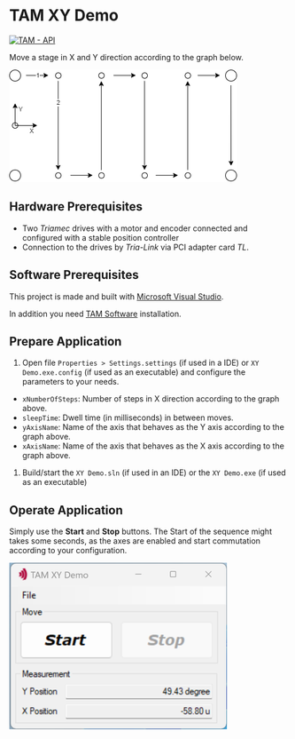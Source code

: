 # TAM XY Demo

[![TAM - API](https://img.shields.io/static/v1?label=TAM&message=API&color=b51839)](https://www.triamec.com/en/tam-api.html)

Move a stage in X and Y direction according to the graph below.

![TAM XY Demo](./doc/Serpentine.png)

## Hardware Prerequisites

- Two *Triamec* drives with a motor and encoder connected and configured with a stable position controller
- Connection to the drives by *Tria-Link* via PCI adapter card *TL*.

## Software Prerequisites

This project is made and built with [Microsoft Visual Studio](https://visualstudio.microsoft.com/en/).

In addition you need [TAM Software](https://www.triamec.com/en/tam-software-support.html) installation.

## Prepare Application

1. Open file `Properties > Settings.settings` (if used in a IDE) or `XY Demo.exe.config` (if used as an executable) and configure the parameters to your needs.

- `xNumberOfSteps`: Number of steps in X direction according to the graph above.
- `sleepTime`: Dwell time (in milliseconds) in between moves.
- `yAxisName`: Name of the axis that behaves as the Y axis according to the graph above.
- `xAxisName`: Name of the axis that behaves as the X axis according to the graph above.

1. Build/start the `XY Demo.sln` (if used in an IDE) or the `XY Demo.exe` (if used as an executable)

## Operate Application

Simply use the **Start** and **Stop** buttons. The Start of the sequence might takes some seconds, as the axes are enabled and start commutation according to your configuration.

![TAM XY Demo](./doc/Screenshot.png)
